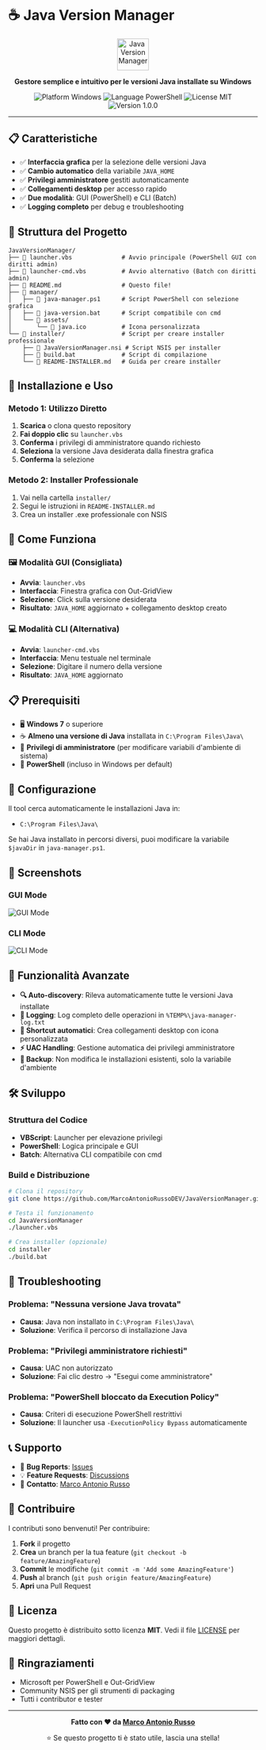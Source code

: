 # ☕ Java Version Manager

<p align="center">
  <img src="manager/assets/java.ico" alt="Java Version Manager" width="64"/>
</p>

<p align="center">
  <strong>Gestore semplice e intuitivo per le versioni Java installate su Windows</strong>
</p>

<p align="center">
  <img src="https://img.shields.io/badge/Platform-Windows-blue.svg" alt="Platform Windows"/>
  <img src="https://img.shields.io/badge/Language-PowerShell-blue.svg" alt="Language PowerShell"/>
  <img src="https://img.shields.io/badge/License-MIT-green.svg" alt="License MIT"/>
  <img src="https://img.shields.io/badge/Version-1.0.0-orange.svg" alt="Version 1.0.0"/>
</p>

---

## 📋 Caratteristiche

-   ✅ **Interfaccia grafica** per la selezione delle versioni Java
-   ✅ **Cambio automatico** della variabile `JAVA_HOME`
-   ✅ **Privilegi amministratore** gestiti automaticamente
-   ✅ **Collegamenti desktop** per accesso rapido
-   ✅ **Due modalità**: GUI (PowerShell) e CLI (Batch)
-   ✅ **Logging completo** per debug e troubleshooting

## 📁 Struttura del Progetto

```
JavaVersionManager/
├── 📄 launcher.vbs              # Avvio principale (PowerShell GUI con diritti admin)
├── 📄 launcher-cmd.vbs          # Avvio alternativo (Batch con diritti admin)
├── 📄 README.md                 # Questo file!
├── 📂 manager/
│   ├── 📜 java-manager.ps1      # Script PowerShell con selezione grafica
│   ├── 📜 java-version.bat      # Script compatibile con cmd
│   └── 📂 assets/
│       └── 🎨 java.ico          # Icona personalizzata
└── 📂 installer/                # Script per creare installer professionale
    ├── 📜 JavaVersionManager.nsi # Script NSIS per installer
    ├── 📜 build.bat             # Script di compilazione
    └── 📄 README-INSTALLER.md   # Guida per creare installer
```

## 🚀 Installazione e Uso

### Metodo 1: Utilizzo Diretto

1. **Scarica** o clona questo repository
2. **Fai doppio clic** su `launcher.vbs`
3. **Conferma** i privilegi di amministratore quando richiesto
4. **Seleziona** la versione Java desiderata dalla finestra grafica
5. **Conferma** la selezione

### Metodo 2: Installer Professionale

1. Vai nella cartella `installer/`
2. Segui le istruzioni in `README-INSTALLER.md`
3. Crea un installer .exe professionale con NSIS

## 🧩 Come Funziona

### 🖼️ Modalità GUI (Consigliata)

-   **Avvia**: `launcher.vbs`
-   **Interfaccia**: Finestra grafica con Out-GridView
-   **Selezione**: Click sulla versione desiderata
-   **Risultato**: `JAVA_HOME` aggiornato + collegamento desktop creato

### 💻 Modalità CLI (Alternativa)

-   **Avvia**: `launcher-cmd.vbs`
-   **Interfaccia**: Menu testuale nel terminale
-   **Selezione**: Digitare il numero della versione
-   **Risultato**: `JAVA_HOME` aggiornato

## 📋 Prerequisiti

-   🖥️ **Windows 7** o superiore
-   ☕ **Almeno una versione di Java** installata in `C:\Program Files\Java\`
-   🔐 **Privilegi di amministratore** (per modificare variabili d'ambiente di sistema)
-   🐚 **PowerShell** (incluso in Windows per default)

## 🔧 Configurazione

Il tool cerca automaticamente le installazioni Java in:

-   `C:\Program Files\Java\`

Se hai Java installato in percorsi diversi, puoi modificare la variabile `$javaDir` in `java-manager.ps1`.

## 📸 Screenshots

### GUI Mode

![GUI Mode](https://via.placeholder.com/600x400/0078D4/FFFFFF?text=Out-GridView+Selection)

### CLI Mode

![CLI Mode](https://via.placeholder.com/600x400/000000/00FF00?text=Terminal+Selection)

## 🎯 Funzionalità Avanzate

-   **🔍 Auto-discovery**: Rileva automaticamente tutte le versioni Java installate
-   **📝 Logging**: Log completo delle operazioni in `%TEMP%\java-manager-log.txt`
-   **🔗 Shortcut automatici**: Crea collegamenti desktop con icona personalizzata
-   **⚡ UAC Handling**: Gestione automatica dei privilegi amministratore
-   **🔄 Backup**: Non modifica le installazioni esistenti, solo la variabile d'ambiente

## 🛠️ Sviluppo

### Struttura del Codice

-   **VBScript**: Launcher per elevazione privilegi
-   **PowerShell**: Logica principale e GUI
-   **Batch**: Alternativa CLI compatibile con cmd

### Build e Distribuzione

```bash
# Clona il repository
git clone https://github.com/MarcoAntonioRussoDEV/JavaVersionManager.git

# Testa il funzionamento
cd JavaVersionManager
./launcher.vbs

# Crea installer (opzionale)
cd installer
./build.bat
```

## 🐛 Troubleshooting

### Problema: "Nessuna versione Java trovata"

-   **Causa**: Java non installato in `C:\Program Files\Java\`
-   **Soluzione**: Verifica il percorso di installazione Java

### Problema: "Privilegi amministratore richiesti"

-   **Causa**: UAC non autorizzato
-   **Soluzione**: Fai clic destro → "Esegui come amministratore"

### Problema: "PowerShell bloccato da Execution Policy"

-   **Causa**: Criteri di esecuzione PowerShell restrittivi
-   **Soluzione**: Il launcher usa `-ExecutionPolicy Bypass` automaticamente

## 📞 Supporto

-   🐛 **Bug Reports**: [Issues](https://github.com/MarcoAntonioRussoDEV/JavaVersionManager/issues)
-   💡 **Feature Requests**: [Discussions](https://github.com/MarcoAntonioRussoDEV/JavaVersionManager/discussions)
-   📧 **Contatto**: [Marco Antonio Russo](mailto:your.email@example.com)

## 🤝 Contribuire

I contributi sono benvenuti! Per contribuire:

1. **Fork** il progetto
2. **Crea** un branch per la tua feature (`git checkout -b feature/AmazingFeature`)
3. **Commit** le modifiche (`git commit -m 'Add some AmazingFeature'`)
4. **Push** al branch (`git push origin feature/AmazingFeature`)
5. **Apri** una Pull Request

## 📄 Licenza

Questo progetto è distribuito sotto licenza **MIT**. Vedi il file [LICENSE](LICENSE) per maggiori dettagli.

## 🙏 Ringraziamenti

-   Microsoft per PowerShell e Out-GridView
-   Community NSIS per gli strumenti di packaging
-   Tutti i contributor e tester

---

<p align="center">
  <strong>Fatto con ❤️ da <a href="https://github.com/MarcoAntonioRussoDEV">Marco Antonio Russo</a></strong>
</p>

<p align="center">
  ⭐ Se questo progetto ti è stato utile, lascia una stella!
</p>
